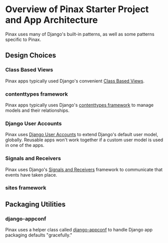 # Overview of Pinax Starter Project and App Architecture

Pinax uses many of Django's built-in patterns, as well as some patterns specific to Pinax. 

## Design Choices

### Class Based Views

Pinax apps typically used Django's convenient [Class Based Views](https://docs.djangoproject.com/en/dev/topics/class-based-views/).

### contenttypes framework

Pinax apps typically uses Django's [contenttypes framework](https://docs.djangoproject.com/en/dev/ref/contrib/contenttypes/) to manage models and their relationships.

### Django User Accounts

Pinax uses [Django User Accounts](https://github.com/pinax/django-user-accounts) to extend Django's default user model, globally. Reusable apps won't work together if a custom user model is used in one of the apps.

### Signals and Receivers

Pinax uses Django's [Signals and Receivers](https://docs.djangoproject.com/en/dev/topics/signals/) framework to communicate that events have taken place.

### sites framework

<!--
https://docs.djangoproject.com/en/dev/ref/contrib/sites/
-->

## Packaging Utilities

### django-appconf

Pinax uses a helper class called [django-appconf](https://django-appconf.readthedocs.io) to handle Django app packaging defaults "gracefully."



